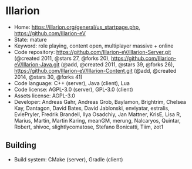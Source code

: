 # Illarion

- Home: https://illarion.org/general/us_startpage.php, https://github.com/Illarion-eV
- State: mature
- Keyword: role playing, content open, multiplayer massive + online
- Code repository: https://github.com/Illarion-eV/Illarion-Server.git (@created 2011, @stars 27, @forks 20), https://github.com/Illarion-eV/Illarion-Java.git (@add, @created 2011, @stars 39, @forks 26), https://github.com/Illarion-eV/Illarion-Content.git (@add, @created 2014, @stars 30, @forks 41)
- Code language: C++ (server), Java (client), Lua
- Code license: AGPL-3.0 (server), GPL-3.0 (client)
- Assets license: AGPL-3.0
- Developer: Andreas Gahr, Andreas Grob, Baylamon, Brightrim, Chelsea Kay, Dantagon, David Bates, David Jablonski, enviyatar, estralis, EviePryler, Fredrik Brandell, Ilya Osadchiy, Jan Mattner, KrisE, Lisa R, Marius, Martin, Martin Karing, meanGM, merung, Nalcaryos, Quintar, Robert, shivoc, slightlycomatose, Stefano Bonicatti, Tiim, zot1

## Building

- Build system: CMake (server), Gradle (client)
